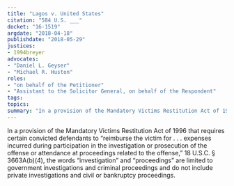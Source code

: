 ```yaml
---
title: "Lagos v. United States"
citation: "584 U.S. ___"
docket: "16-1519"
argdate: "2018-04-18"
publishdate: "2018-05-29"
justices:
- 1994breyer
advocates:
- "Daniel L. Geyser"
- "Michael R. Huston"
roles:
- "on behalf of the Petitioner"
- "Assistant to the Solicitor General, on behalf of the Respondent"
tags:
topics:
summary: "In a provision of the Mandatory Victims Restitution Act of 1996 that requires certain convicted defendants to “reimburse the victim for . . . expenses incurred during participation in the investigation or prosecution of the offense or attendance at proceedings related to the offense,” 18 U.S.C. § 3663A(b)(4), the words “investigation” and “proceedings” are limited to government investigations and criminal proceedings and do not include private investigations and civil or bankruptcy proceedings."
---
```

In a provision of the Mandatory Victims Restitution Act of 1996 that requires certain convicted defendants to “reimburse the victim for . . . expenses incurred during participation in the investigation or prosecution of the offense or attendance at proceedings related to the offense,” 18 U.S.C. § 3663A(b)(4), the words “investigation” and “proceedings” are limited to government investigations and criminal proceedings and do not include private investigations and civil or bankruptcy proceedings.

